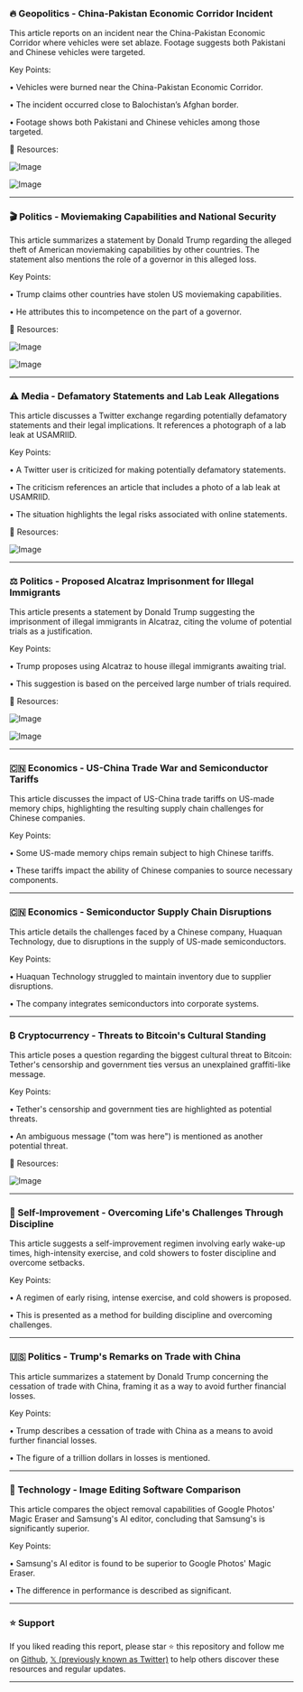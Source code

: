 ### 🔥 Geopolitics - China-Pakistan Economic Corridor Incident

This article reports on an incident near the China-Pakistan Economic Corridor where vehicles were set ablaze.  Footage suggests both Pakistani and Chinese vehicles were targeted.

Key Points:

• Vehicles were burned near the China-Pakistan Economic Corridor.


• The incident occurred close to Balochistan’s Afghan border.


• Footage shows both Pakistani and Chinese vehicles among those targeted.



🔗 Resources:

![Image](https://pbs.twimg.com/amplify_video_thumb/1919233643483906048/img/DB2ssXaheDXHwGK6.jpg)

![Image](https://pbs.twimg.com/media/GpoUUSbXEAALlvf?format=jpg&name=240x240)


---

### 🎬 Politics - Moviemaking Capabilities and National Security

This article summarizes a statement by Donald Trump regarding the alleged theft of American moviemaking capabilities by other countries.  The statement also mentions the role of a governor in this alleged loss.


Key Points:

• Trump claims other countries have stolen US moviemaking capabilities.


• He attributes this to incompetence on the part of a governor.



🔗 Resources:

![Image](https://pbs.twimg.com/amplify_video_thumb/1919223522225774592/img/7txtN_Nw-pEtxI4V.jpg)

![Image](https://pbs.twimg.com/amplify_video_thumb/1919213392323031041/img/Ia_60g_Luo1uReCO?format=jpg&name=240x240)


---

### ⚠️ Media - Defamatory Statements and Lab Leak Allegations

This article discusses a Twitter exchange regarding potentially defamatory statements and their legal implications.  It references a photograph of a lab leak at USAMRIID.

Key Points:

• A Twitter user is criticized for making potentially defamatory statements.


• The criticism references an article that includes a photo of a lab leak at USAMRIID.


• The situation highlights the legal risks associated with online statements.



🔗 Resources:

![Image](https://pbs.twimg.com/media/GqHUO3uWYAAQqZW?format=png&name=900x900)


---

### ⚖️ Politics - Proposed Alcatraz Imprisonment for Illegal Immigrants

This article presents a statement by Donald Trump suggesting the imprisonment of illegal immigrants in Alcatraz, citing the volume of potential trials as a justification.


Key Points:

• Trump proposes using Alcatraz to house illegal immigrants awaiting trial.


• This suggestion is based on the perceived large number of trials required.



🔗 Resources:

![Image](https://pbs.twimg.com/amplify_video_thumb/1919213392323031041/img/Ia_60g_Luo1uReCO.jpg)

![Image](https://pbs.twimg.com/amplify_video_thumb/1919211049502281728/img/dXA_zhEwG4pA7Jfe?format=jpg&name=240x240)


---

### 🇨🇳 Economics - US-China Trade War and Semiconductor Tariffs

This article discusses the impact of US-China trade tariffs on US-made memory chips, highlighting the resulting supply chain challenges for Chinese companies.

Key Points:

• Some US-made memory chips remain subject to high Chinese tariffs.


• These tariffs impact the ability of Chinese companies to source necessary components.



---

### 🇨🇳 Economics - Semiconductor Supply Chain Disruptions

This article details the challenges faced by a Chinese company, Huaquan Technology, due to disruptions in the supply of US-made semiconductors.

Key Points:

• Huaquan Technology struggled to maintain inventory due to supplier disruptions.


• The company integrates semiconductors into corporate systems.



---

### ₿ Cryptocurrency - Threats to Bitcoin's Cultural Standing

This article poses a question regarding the biggest cultural threat to Bitcoin: Tether's censorship and government ties versus an unexplained graffiti-like message.

Key Points:

• Tether's censorship and government ties are highlighted as potential threats.


• An ambiguous message ("tom was here") is mentioned as another potential threat.


🔗 Resources:

![Image](https://pbs.twimg.com/media/GqJqKcEbUAA26aE?format=png&name=small)


---

### 💪 Self-Improvement - Overcoming Life's Challenges Through Discipline

This article suggests a self-improvement regimen involving early wake-up times, high-intensity exercise, and cold showers to foster discipline and overcome setbacks.


Key Points:

• A regimen of early rising, intense exercise, and cold showers is proposed.


• This is presented as a method for building discipline and overcoming challenges.



---

### 🇺🇸 Politics - Trump's Remarks on Trade with China

This article summarizes a statement by Donald Trump concerning the cessation of trade with China, framing it as a way to avoid further financial losses.

Key Points:

• Trump describes a cessation of trade with China as a means to avoid further financial losses.


• The figure of a trillion dollars in losses is mentioned.



---

### 📸 Technology - Image Editing Software Comparison

This article compares the object removal capabilities of Google Photos' Magic Eraser and Samsung's AI editor, concluding that Samsung's is significantly superior.

Key Points:

• Samsung's AI editor is found to be superior to Google Photos' Magic Eraser.


• The difference in performance is described as significant.


---

### ⭐️ Support

If you liked reading this report, please star ⭐️ this repository and follow me on [Github](https://github.com/Drix10), [𝕏 (previously known as Twitter)](https://x.com/DRIX_10_) to help others discover these resources and regular updates.

---
